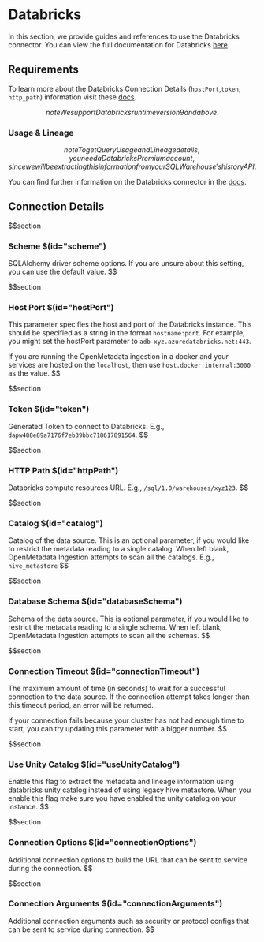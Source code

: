 # Databricks

In this section, we provide guides and references to use the Databricks connector. You can view the full documentation for Databricks [here](https://docs.open-metadata.org/connectors/database/databricks).

## Requirements

To learn more about the Databricks Connection Details (`hostPort`,`token`, `http_path`) information visit these [docs](https://docs.open-metadata.org/connectors/database/databricks/troubleshooting).

$$note
We support Databricks runtime version 9 and above.
$$

### Usage & Lineage

$$note
To get Query Usage and Lineage details, you need a Databricks Premium account, since we will be extracting this information from your SQL Warehouse's history API.
$$

You can find further information on the Databricks connector in the [docs](https://docs.open-metadata.org/connectors/database/databricks).

## Connection Details

$$section
### Scheme $(id="scheme")
SQLAlchemy driver scheme options. If you are unsure about this setting, you can use the default value.
$$

$$section
### Host Port $(id="hostPort")
This parameter specifies the host and port of the Databricks instance. This should be specified as a string in the format `hostname:port`. For example, you might set the hostPort parameter to `adb-xyz.azuredatabricks.net:443`.

If you are running the OpenMetadata ingestion in a docker and your services are hosted on the `localhost`, then use `host.docker.internal:3000` as the value.
$$

$$section
### Token $(id="token")
Generated Token to connect to Databricks. E.g., `dapw488e89a7176f7eb39bbc718617891564`.
$$

$$section
### HTTP Path $(id="httpPath")
Databricks compute resources URL. E.g., `/sql/1.0/warehouses/xyz123`.
$$

$$section
### Catalog $(id="catalog")
Catalog of the data source. This is an optional parameter, if you would like to restrict the metadata reading to a single catalog. When left blank, OpenMetadata Ingestion attempts to scan all the catalogs. E.g., `hive_metastore`
$$

$$section
### Database Schema $(id="databaseSchema")
Schema of the data source. This is optional parameter, if you would like to restrict the metadata reading to a single schema. When left blank, OpenMetadata Ingestion attempts to scan all the schemas.
$$

$$section
### Connection Timeout $(id="connectionTimeout")
The maximum amount of time (in seconds) to wait for a successful connection to the data source. If the connection attempt takes longer than this timeout period, an error will be returned.

If your connection fails because your cluster has not had enough time to start, you can try updating this parameter with a bigger number.
$$

$$section
### Use Unity Catalog $(id="useUnityCatalog")
Enable this flag to extract the metadata and lineage information using databricks unity catalog instead of using legacy hive metastore. When you enable this flag make sure you have enabled the unity catalog on your instance.
$$

$$section
### Connection Options $(id="connectionOptions")
Additional connection options to build the URL that can be sent to service during the connection.
$$

$$section
### Connection Arguments $(id="connectionArguments")
Additional connection arguments such as security or protocol configs that can be sent to service during connection.
$$
